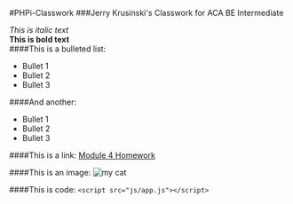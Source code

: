 #PHPi-Classwork
###Jerry Krusinski's Classwork for ACA BE Intermediate

*This is italic text*  
**This is bold text**  
####This is a bulleted list:

- Bullet 1
- Bullet 2
- Bullet 3

####And another:

* Bullet 1
* Bullet 2
* Bullet 3

####This is a link:
[Module 4 Homework](module4/homework/module5-test.php "Go to file")

####This is an image:
![my cat](../module3/lecture/IMG_5763.jpg)

####This is code:
`<script src="js/app.js"></script>`




